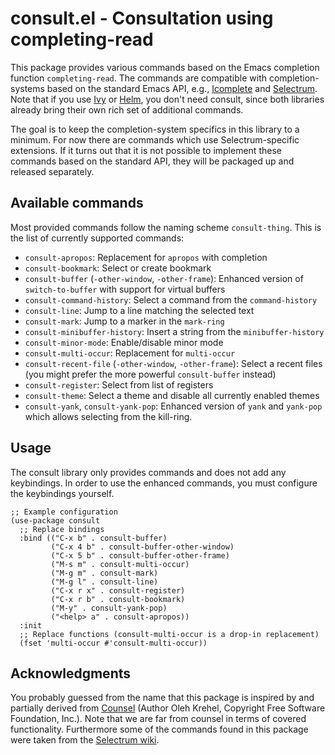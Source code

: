 # consult.el - Consultation using completing-read

This package provides various commands based on the Emacs completion function `completing-read`.
The commands are compatible with completion-systems based on the standard Emacs API,
e.g., [Icomplete](https://www.gnu.org/software/emacs/manual/html_node/emacs/Icomplete.html) and
[Selectrum](https://github.com/raxod502/selectrum).
Note that if you use [Ivy](https://github.com/abo-abo/swiper/blob/master/ivy.el)
or [Helm](https://github.com/emacs-helm/helm), you don't need consult,
since both libraries already bring their own rich set of additional commands.

The goal is to keep the completion-system specifics in this library to a minimum.
For now there are commands which use Selectrum-specific extensions. If it turns
out that it is not possible to implement these commands based on the standard API,
they will be packaged up and released separately.

## Available commands

Most provided commands follow the naming scheme `consult-thing`. This is the list of currently supported commands:

* `consult-apropos`: Replacement for `apropos` with completion
* `consult-bookmark`: Select or create bookmark
* `consult-buffer` (`-other-window`, `-other-frame`): Enhanced version of `switch-to-buffer` with support for virtual buffers
* `consult-command-history`: Select a command from the `command-history`
* `consult-line`: Jump to a line matching the selected text
* `consult-mark`: Jump to a marker in the `mark-ring`
* `consult-minibuffer-history`: Insert a string from the `minibuffer-history`
* `consult-minor-mode`: Enable/disable minor mode
* `consult-multi-occur`: Replacement for `multi-occur`
* `consult-recent-file` (`-other-window`, `-other-frame`): Select a recent files (you might prefer the more powerful `consult-buffer` instead)
* `consult-register`: Select from list of registers
* `consult-theme`: Select a theme and disable all currently enabled themes
* `consult-yank`, `consult-yank-pop`: Enhanced version of `yank` and `yank-pop` which allows selecting from the kill-ring.

## Usage

The consult library only provides commands and does not add any keybindings. In order to
use the enhanced commands, you must configure the keybindings yourself.

~~~ elisp
;; Example configuration
(use-package consult
  ;; Replace bindings
  :bind (("C-x b" . consult-buffer)
         ("C-x 4 b" . consult-buffer-other-window)
         ("C-x 5 b" . consult-buffer-other-frame)
         ("M-s m" . consult-multi-occur)
         ("M-g m" . consult-mark)
         ("M-g l" . consult-line)
         ("C-x r x" . consult-register)
         ("C-x r b" . consult-bookmark)
         ("M-y" . consult-yank-pop)
         ("<help> a" . consult-apropos))
  :init
  ;; Replace functions (consult-multi-occur is a drop-in replacement)
  (fset 'multi-occur #'consult-multi-occur))
~~~

## Acknowledgments

You probably guessed from the name that this package is inspired by and partially derived from
[Counsel](https://github.com/abo-abo/swiper/blob/master/counsel.el) (Author Oleh Krehel, Copyright Free Software Foundation, Inc.).
Note that we are far from counsel in terms of covered functionality.
Furthermore some of the commands found in this package were taken from the
[Selectrum wiki](https://github.com/raxod502/selectrum/wiki/Useful-Commands).
